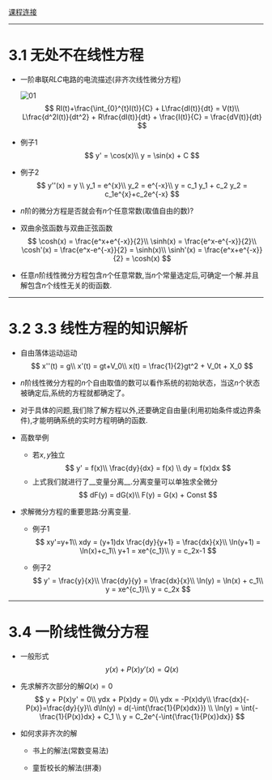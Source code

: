 [课程连接](https://www.wanmen.org/courses/586d23485f07127674135df2/lectures/5922ac904b1b0d44114fd145)
***

# 3.1 无处不在线性方程

+ 一阶串联$RLC$电路的电流描述(非齐次线性微分方程)

  ![01](C:\Users\fengs\Desktop\常微分方程与偏微分方程\01.jpg)
  $$
  RI(t)+\frac{\int_{0}^{t}I(t)}{C} + L\frac{dI(t)}{dt} = V(t)\\
  L\frac{d^2I(t)}{dt^2} + R\frac{dI(t)}{dt} + \frac{I(t)}{C} = \frac{dV(t)}{dt}
  $$
  
+ 例子1
$$
y' = \cos(x)\\
y = \sin(x) + C
$$

+ 例子2
$$
y''(x) = y \\
y_1 = e^{x}\\
y_2 = e^{-x}\\
y = c_1 y_1 + c_2 y_2 = c_1e^{x}+c_2e^{-x}
$$

+ $n$阶的微分方程是否就会有$n$个任意常数(取值自由的数)?

+ 双曲余弦函数与双曲正弦函数
$$
\cosh(x) = \frac{e^x+e^{-x}}{2}\\
\sinh(x) = \frac{e^x-e^{-x}}{2}\\
\cosh'(x) = \frac{e^x-e^{-x}}{2} = \sinh(x)\\
\sinh'(x) = \frac{e^x+e^{-x}}{2} = \cosh(x)
$$



+ 任意$n$阶线性微分方程包含$n$个任意常数,当$n$个常量选定后,可确定一个解.并且解包含$n$个线性无关的街函数.

***




# 3.2 3.3 线性方程的知识解析

+ 自由落体运动运动
$$
x''(t) = g\\
x'(t) = gt+V_0\\
x(t) = \frac{1}{2}gt^2 + V_0t + X_0
$$

+ $n$阶线性微分方程的$n$个自由取值的数可以看作系统的初始状态，当这$n$个状态被确定后,系统的方程就都确定了。

+ 对于具体的问题,我们除了解方程以外,还要确定自由量(利用初始条件或边界条件),才能明确系统的实时方程明确的函数.

+ 高数举例
  + 若$x,y$独立
  $$
  y' = f(x)\\
  \frac{dy}{dx} = f(x) \\
  dy = f(x)dx
  $$
  + 上式我们就进行了__变量分离__.分离变量可以单独求全微分
  $$
  dF(y) = dG(x)\\
  F(y) = G(x) + Const
  $$
  
+ 求解微分方程的重要思路:分离变量.
  + 例子1
  $$
  xy'=y+1\\
  xdy = (y+1)dx
  \frac{dy}{y+1} = \frac{dx}{x}\\
  \ln(y+1) = \ln(x)+c_1\\
  y+1 = xe^{c_1}\\
  y = c_2x-1
  $$
  
  + 例子2
  $$
  y' = \frac{y}{x}\\
  \frac{dy}{y} = \frac{dx}{x}\\
  \ln(y) = \ln(x) + c_1\\
  y = xe^{c_1}\\
  y = c_2x
  $$
***



# 3.4 一阶线性微分方程

+ 一般形式
$$
y(x)+P(x)y'(x)=Q(x)
$$

+ 先求解齐次部分的解$Q(x)=0$
$$
y + P(x)y' = 0\\
ydx + P(x)dy = 0\\
ydx = -P(x)dy\\
\frac{dx}{-P(x)}=\frac{dy}{y}\\
d\ln(y) = d(-\int{\frac{1}{P(x)dx}}) \\
\ln(y) = \int{-\frac{1}{P(x)}dx} + C_1 \\
y = C_2e^{-\int{\frac{1}{P(x)}dx}}
$$

+ 如何求非齐次的解
  
  + 书上的解法(常数变易法)
  
  + 童哲校长的解法(拼凑)
  
  
  



